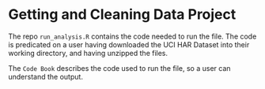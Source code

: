 # Getting and Cleaning Data Project


The repo ```run_analysis.R``` contains the code needed to run the file. The code is predicated on a user having downloaded the UCI HAR Dataset into their working directory, and having unzipped the files. 

The ```Code Book``` describes the code used to run the file, so a user can understand the output. 



